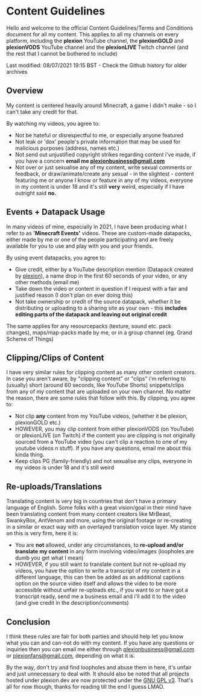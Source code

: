 # Content Guidelines

Hello and welcome to the official Content Guidelines/Terms and Conditions document for all my content. This applies to all my channels on every platform, including the **plexion** YouTube channel, the **plexionGOLD** and **plexionVODS** YouTube channel and the **plexionLIVE** Twitch channel (and the rest that I cannot be bothered to include)

Last modified: 08/07/2021 19:15 BST - Check the Github history for older archives

## Overview

My content is centered heavily around Minecraft, a game I didn't make - so I can't take any credit for that.

By watching my videos, you agree to:

* Not be hateful or disrespectful to me, or especially anyone featured
* Not leak or 'dox' people's private information that may be used for malicious purposes (address, names etc.)
* Not send out unjustified copyright strikes regarding content i've made, if you have a concern **email me [plexionbusiness@gmail.com](mailto:plexionbusiness@gmail.com)**
* Not over or just sexualise any of my content, write sexual comments or feedback, or draw/animate/create any sexual - in the slightest - content featuring me or anyone I know or feature in any of my videos, everyone in my content is under 18 and it's still **very** weird, especially if I have outright said **no.**

## Events + Datapack Usage

In many videos of mine, especially in 2021, I have been producing what I refer to as **'Minecraft Events'** videos. These are custom-made datapacks, either made by me or one of the people participating and are freely available for you to use and play with you and your friends.

By using event datapacks, you agree to:

* Give credit, either by a YouTube description mention (Datapack created by [plexion](https://youtube.com/plexion)), a name drop in the first 60 seconds of your video, or any other methods (email me)
* Take down the video or content in question if I request with a fair and justified reason (I don't plan on ever doing this)
* Not take ownership or credit of the source datapack, whether it be distributing or uploading to a sharing site as your own - this **includes editing parts of the datapack and leaving out original credit**

The same applies for any resourcepacks (texture, sound etc. pack changes), maps/map-packs made by me, or in a group channel (eg. Grand Scheme of Things)

## Clipping/Clips of Content

I have very similar rules for clipping content as many other content creators. In case you aren't aware, by "clipping content" or "clips" i'm referring to (usually) short (around 60 seconds, like YouTube Shorts) snippets/clips from any of my content that are uploaded on your own channel. No matter the reason, there are some rules that follow with this. By clipping, you agree to:

* Not clip **any** content from my YouTube videos, (whether it be plexion, plexionGOLD etc.)
* HOWEVER, you may clip content from either plexionVODS (on YouTube) or plexionLIVE (on Twitch) if the content you are clipping is not originally sourced from a YouTube video (you can't clip a reaction to one of my youtube videos n stuff). If you have any questions, email me about this kinda thing.
* Keep clips PG (family-friendly) and not sexualise any clips, everyone in my videos is under 18 and it's still weird

## Re-uploads/Translations

Translating content is very big in countries that don't have a primary language of English. Some folks with a great vision/goal in their mind have been translating content from many content creators like MrBeast, SwankyBox, AntVenom and more, using the original footage or re-creating in a similar or exact way with an overlayed translation voice layer. My stance on this is very firm, here it is:

* You are **not** allowed, under any circumstances, to **re-upload and/or translate my content** in any form involving video/images (loopholes are dumb you get what I mean)
* HOWEVER, if you still want to translate content but not re-upload my videos, you have the option to write a transcript of my content in a different language, this can then be added as an additional captions option on the source video itself and allows the video to be more accessible without unfair re-uploads etc., if you want to or have got a transcript ready, send me a business email and i'll add it to the video (and give credit in the description/comments)

## Conclusion

I think these rules are fair for both parties and should help let you know what you can and can-not do with my content. If you have any questions or inquiries then you can email me either through [plexionbusiness@gmail.com](mailto:plexionbusiness@gmail.com) or [plexionfans@gmail.com](mailto:plexionfans@gmail.com), depending on what it is.

By the way, don't try and find loopholes and abuse them in here, it's unfair and just unnecessary to deal with. It should also be noted that all projects hosted under plexion.dev are now protected under the [GNU GPL v3](https://github.com/plexiondev/plexiondev.github.io/blob/master/LICENSE). That's all for now though, thanks for reading till the end I guess LMAO.
